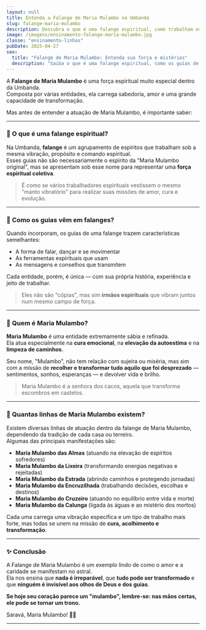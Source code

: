 ```yaml
---
layout: null
title: Entenda a Falange de Maria Mulambo na Umbanda
slug: falange-maria-mulambo
description: Descubra o que é uma falange espiritual, como trabalham os guias de Maria Mulambo e quantas linhas existem dentro dessa força feminina de luz.
image: /imagens/ensinamento-falange-maria-mulambo.jpg
classe: "ensinamento-linhas"
pubDate: 2025-04-27
seo:
  title: "Falange de Maria Mulambo: Entenda sua força e mistérios"
  description: "Saiba o que é uma falange espiritual, como os guias de Maria Mulambo se manifestam na Umbanda e conheça as diferentes linhas dessa poderosa atuação feminina."
---
```

A **Falange de Maria Mulambo** é uma força espiritual muito especial dentro da Umbanda.  
Composta por várias entidades, ela carrega sabedoria, amor e uma grande capacidade de transformação.

Mas antes de entender a atuação de Maria Mulambo, é importante saber:

---

### 🌟 O que é uma falange espiritual?

Na Umbanda, **falange** é um agrupamento de espíritos que trabalham sob a mesma vibração, propósito e comando espiritual.  
Esses guias não são necessariamente o espírito da "Maria Mulambo original", mas se apresentam sob esse nome para representar uma **força espiritual coletiva**.

> É como se vários trabalhadores espirituais vestissem o mesmo "manto vibratório" para realizar suas missões de amor, cura e evolução.

---

### 👣 Como os guias vêm em falanges?

Quando incorporam, os guias de uma falange trazem características semelhantes:  
- A forma de falar, dançar e se movimentar
- As ferramentas espirituais que usam
- As mensagens e conselhos que transmitem

Cada entidade, porém, é única — com sua própria história, experiência e jeito de trabalhar.

> Eles não são "cópias", mas sim **irmãos espirituais** que vibram juntos num mesmo campo de força.

---

### 🌹 Quem é Maria Mulambo?

**Maria Mulambo** é uma entidade extremamente sábia e refinada.  
Ela atua especialmente na **cura emocional**, na **elevação da autoestima** e na **limpeza de caminhos**.

Seu nome, "Mulambo", não tem relação com sujeira ou miséria, mas sim com a missão de **recolher e transformar tudo aquilo que foi desprezado** — sentimentos, sonhos, esperanças — e devolver vida e brilho.

> Maria Mulambo é a senhora dos cacos, aquela que transforma escombros em castelos.

---

### 🌸 Quantas linhas de Maria Mulambo existem?

Existem diversas linhas de atuação dentro da falange de Maria Mulambo, dependendo da tradição de cada casa ou terreiro.  
Algumas das principais manifestações são:

- **Maria Mulambo das Almas** (atuando na elevação de espíritos sofredores)
- **Maria Mulambo da Lixeira** (transformando energias negativas e rejeitadas)
- **Maria Mulambo da Estrada** (abrindo caminhos e protegendo jornadas)
- **Maria Mulambo da Encruzilhada** (trabalhando decisões, escolhas e destinos)
- **Maria Mulambo do Cruzeiro** (atuando no equilíbrio entre vida e morte)
- **Maria Mulambo da Calunga** (ligada às águas e ao mistério dos mortos)

Cada uma carrega uma vibração específica e um tipo de trabalho mais forte, mas todas se unem na missão de **cura, acolhimento e transformação**.

---

### ✨ Conclusão

A Falange de Maria Mulambo é um exemplo lindo de como o amor e a caridade se manifestam no astral.  
Ela nos ensina que **nada é irreparável**, que **tudo pode ser transformado** e que **ninguém é invisível aos olhos de Deus e dos guias**.

**Se hoje seu coração parece um "mulambo", lembre-se: nas mãos certas, ele pode se tornar um trono.**

Saravá, Maria Mulambo! 🌹✨

---


